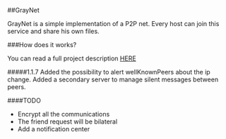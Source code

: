 ##GrayNet

GrayNet is  a simple implementation of a P2P net. Every host can join this service and share his own files.

###How does it works?

You can read a full project description [HERE](http://puskin94.github.io/GrayNet/)

#####1.1.7
Added the possibility to alert wellKnownPeers about the ip change.
Added a secondary server to manage silent messages between peers.



####TODO
- Encrypt all the communications
- The friend request will be bilateral
- Add a notification center
